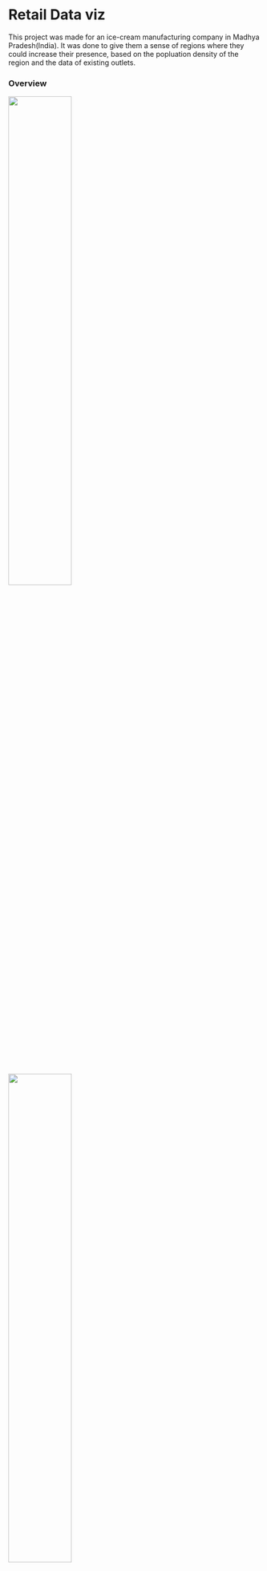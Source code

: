# Retail Data viz

This project was made for an ice-cream manufacturing company in Madhya Pradesh(India). It was done to give them a sense of regions where they could increase their presence, based on the popluation density of the region and the data of existing outlets. 

### Overview
<img src="https://user-images.githubusercontent.com/75906242/104985753-aa9e1d00-59df-11eb-9fb0-8dce20cad18b.png" width="50%" style="display:inline-block;">
<img src="https://user-images.githubusercontent.com/75906242/104985753-aa9e1d00-59df-11eb-9fb0-8dce20cad18b.png" width="50%" style="display:inline-block;">



### Sourcing the data 
To begin with, I only had the geolocations for the existing outlets.

- I downloaded the kml files to draw out the region boundaries on canvas from here (store it in )
- I downloaded the population density data at a village and town level for the state from the census website of India and converted it to json (store it in )
- I fetched the latitude and longitude data for these from the google maps api. (run is using).  This data gets stored in ../. 
- This script also places the the town/village in the regions present in the kml files. 
- The second script(.js) identifies which regions the exisiting outlets are in and now that we have the towns/villages categorised in their respective regions. The scripts also calculates the total population o each region.

The final data file after running the script is an array of all the regions in the kml file. 
Below is the structure of an object in the file - 

<pre>
|-regionName
|-coordinates
|    [{
|       |-lat
|       |-lng  
|    }] 
|-totalUrbanPopulation
|-totalRuralPopulation
|-urbanList
|    [{
|       |-district
|       |-subdistrict  
|       |-town  
|       |-subdistrict  
|       |-population  
|       |-lat  
|       |-lng 
|    }]
|-ruralList
|    [{
|       |-district
|       |-subdistrict  
|       |-town  
|       |-subdistrict  
|       |-population  
|       |-lat  
|       |-lng 
|    }]
|-existingOutletsList
|    [{
|       |-lat
|       |-lng  
|    }]
|-existingOutletCount
</pre>


